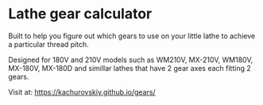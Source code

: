 # Lathe gear calculator

Built to help you figure out which gears to use on your little lathe to achieve a particular thread pitch.

Designed for 180V and 210V models such as WM210V, MX-210V, WM180V, MX-180V, MX-180D and simillar lathes that have 2 gear axes each fitting 2 gears.

Visit at: https://kachurovskiy.github.io/gears/
